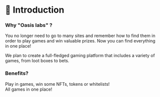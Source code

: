 # 🌟 Introduction

### Why "Oasis labs" ?

You no longer need to go to many sites and remember how to find them in order to play games and win valuable prizes. Now you can find everything in one place!&#x20;

We plan to create a full-fledged gaming platform that includes a variety of games, from loot boxes to bets.

### Benefits?

Play in games, win some NFTs, tokens or whitelists!\
All games in one place!
